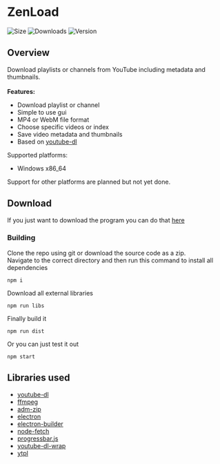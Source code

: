 # ZenLoad
![Size](https://img.shields.io/github/languages/code-size/risbun/ZenLoad)
![Downloads](https://img.shields.io/github/downloads/risbun/ZenLoad/total)
![Version](https://img.shields.io/github/package-json/v/risbun/ZenLoad)

## Overview
Download playlists or channels from YouTube including metadata and thumbnails. \
\
**Features:**

* Download playlist or channel
* Simple to use gui
* MP4 or WebM file format
* Choose specific videos or index
* Save video metadata and thumbnails
* Based on [youtube-dl](https://youtube-dl.org/)

Supported platforms:
* Windows x86_64

Support for other platforms are planned but not yet done.

## Download
If you just want to download the program you can do that [here](https://github.com/risbun/ZenLoad/releases)
### Building
Clone the repo using git or download the source code as a zip.\
Navigate to the correct directory and then run this command to install all dependencies
```
npm i
```
Download all external libraries
```
npm run libs
```
Finally build it
```
npm run dist
```
Or you can just test it out
```
npm start
```

## Libraries used
* [youtube-dl](https://youtube-dl.org/)
* [ffmpeg](https://ffmpeg.org/)
* [adm-zip](https://github.com/cthackers/adm-zip)
* [electron](https://www.electronjs.org)
* [electron-builder](https://www.electron.build/)
* [node-fetch](https://github.com/bitinn/node-fetch)
* [progressbar.js](https://kimmobrunfeldt.github.io/progressbar.js/)
* [youtube-dl-wrap](https://github.com/ghjbnm/youtube-dl-wrap)
* [ytpl](https://github.com/TimeForANinja/node-ytpl)
